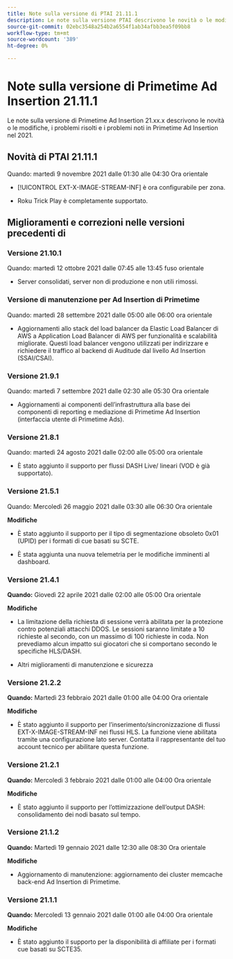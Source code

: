 ```yaml
---
title: Note sulla versione di PTAI 21.11.1
description: Le note sulla versione PTAI descrivono le novità o le modifiche, i problemi risolti e noti in Primetime Ad Insertion nel 2021.
source-git-commit: 02ebc3548a254b2a6554f1ab34afbb3ea5f09bb8
workflow-type: tm+mt
source-wordcount: '389'
ht-degree: 0%

---
```


# Note sulla versione di Primetime Ad Insertion 21.11.1

Le note sulla versione di Primetime Ad Insertion 21.xx.x descrivono le novità o le modifiche, i problemi risolti e i problemi noti in Primetime Ad Insertion nel 2021.

## Novità di PTAI 21.11.1

Quando: martedì 9 novembre 2021 dalle 01:30 alle 04:30 Ora orientale

* [!UICONTROL EXT-X-IMAGE-STREAM-INF] è ora configurabile per zona.

* Roku Trick Play è completamente supportato.

## Miglioramenti e correzioni nelle versioni precedenti di

### Versione 21.10.1

Quando: martedì 12 ottobre 2021 dalle 07:45 alle 13:45 fuso orientale

* Server consolidati, server non di produzione e non utili rimossi.

### Versione di manutenzione per Ad Insertion di Primetime

Quando: martedì 28 settembre 2021 dalle 05:00 alle 06:00 ora orientale

* Aggiornamenti allo stack del load balancer da Elastic Load Balancer di AWS a Application Load Balancer di AWS per funzionalità e scalabilità migliorate. Questi load balancer vengono utilizzati per indirizzare e richiedere il traffico al backend di Auditude dal livello Ad Insertion (SSAI/CSAI).

### Versione 21.9.1

Quando: martedì 7 settembre 2021 dalle 02:30 alle 05:30 Ora orientale

* Aggiornamenti ai componenti dell’infrastruttura alla base dei componenti di reporting e mediazione di Primetime Ad Insertion (interfaccia utente di Primetime Ads).

### Versione 21.8.1

Quando: martedì 24 agosto 2021 dalle 02:00 alle 05:00 ora orientale

* È stato aggiunto il supporto per flussi DASH Live/ lineari (VOD è già supportato).

### Versione 21.5.1

Quando: Mercoledì 26 maggio 2021 dalle 03:30 alle 06:30 Ora orientale

**Modifiche**

* È stato aggiunto il supporto per il tipo di segmentazione obsoleto 0x01 (UPID) per i formati di cue basati su SCTE.

* È stata aggiunta una nuova telemetria per le modifiche imminenti al dashboard.

### Versione 21.4.1

**Quando:** Giovedì 22 aprile 2021 dalle 02:00 alle 05:00 Ora orientale

**Modifiche**

* La limitazione della richiesta di sessione verrà abilitata per la protezione contro potenziali attacchi DDOS. Le sessioni saranno limitate a 10 richieste al secondo, con un massimo di 100 richieste in coda. Non prevediamo alcun impatto sui giocatori che si comportano secondo le specifiche HLS/DASH.

* Altri miglioramenti di manutenzione e sicurezza

### Versione 21.2.2

**Quando:** Martedì 23 febbraio 2021 dalle 01:00 alle 04:00 Ora orientale

**Modifiche**

* È stato aggiunto il supporto per l’inserimento/sincronizzazione di flussi EXT-X-IMAGE-STREAM-INF nei flussi HLS. La funzione viene abilitata tramite una configurazione lato server. Contatta il rappresentante del tuo account tecnico per abilitare questa funzione.

### Versione 21.2.1

**Quando:** Mercoledì 3 febbraio 2021 dalle 01:00 alle 04:00 Ora orientale

**Modifiche**

* È stato aggiunto il supporto per l’ottimizzazione dell’output DASH: consolidamento dei nodi basato sul tempo.

### Versione 21.1.2

**Quando:** Martedì 19 gennaio 2021 dalle 12:30 alle 08:30 Ora orientale

**Modifiche**

* Aggiornamento di manutenzione: aggiornamento dei cluster memcache back-end Ad Insertion di Primetime.

### Versione 21.1.1

**Quando:** Mercoledì 13 gennaio 2021 dalle 01:00 alle 04:00 Ora orientale

**Modifiche**

* È stato aggiunto il supporto per la disponibilità di affiliate per i formati cue basati su SCTE35.
